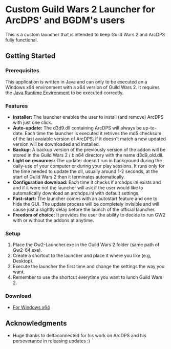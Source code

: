# Custom Guild Wars 2 Launcher for ArcDPS' and BGDM's users

This is a custom launcher that is intended to keep Guild Wars 2 and ArcDPS fully functional.

## Getting Started


### Prerequisites

This application is written in Java and can only to be executed on a Windows x64 environment with a x64 version of Guild Wars 2.
It requires the [Java Runtime Environment](https://www.java.com/it/download/) to be executed correctly.


### Features

- **Installer:** The launcher enables the user to install (and remove) ArcDPS with just one click.
- **Auto-update:** The d3d9.dll containing ArcDPS will always be up-to-date. Each time the launcher is executed it retrives the md5 checksum of the last avaiable version of ArcDPS, if it doesn't match a new updated version will be downloaded and installed.
- **Backup:** A backup version of the previously version of the addon will be stored in the Guild Wars 2 / bin64 directory with the name d3d9_old.dll.
- **Light on resources:** The updater doesn't run in background during the daily-use of your computer or during your play sessions. It runs only for the time needed to update the dll, usually around 1-2 seconds, at the start of Guild Wars 2 then it terminates automatically.
- **Configuration download:** Each time it checks if archdps.ini exists and and if it were not the launcher will ask if the user would like to automatically download an archdps.ini with default settings.
- **Fast-start:** The launcher comes with an autostart feature and one to hide the GUI. The update process will be completely invisible and will cause just a slightly delay before the launch of the official launcher.
- **Freedom of choice:** It provides the user the ability to decide to run GW2 with or without the addons at anytime.


### Setup

1. Place the Gw2-Launcher.exe in the Guild Wars 2 folder (same path of Gw2-64.exe).
2. Create a shortcut to the launcher and place it where you like (e.g, Desktop).
3. Execute the launcher the first time and change the settings the way you want.
4. Remember to use the shortcut everytime you want to lunch Guild Wars 2.

### Download
- [For Windows x64](https://www.dropbox.com/s/e83yvt4jtpdblew/Gw2-Launcher.exe?dl=0)
	

	
## Acknowledgments

* Huge thanks to deltaconnected for his work on ArcDPS and his perseverance in releasing updates :)

